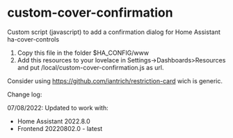 # custom-cover-confirmation
Custom script (javascript) to add a confirmation dialog for Home Assistant ha-cover-controls

1. Copy this file in the folder $HA_CONFIG/www 
2. Add this resources to your lovelace in Settings->Dashboards>Resources and put /local/custom-cover-confirmation.js as url.

Consider using https://github.com/iantrich/restriction-card wich is generic.

Change log:

07/08/2022: 
Updated to work with:
- Home Assistant 2022.8.0
- Frontend 20220802.0 - latest